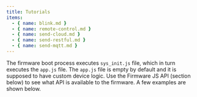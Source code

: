 ```yaml
---
title: Tutorials
items:
  - { name: blink.md }
  - { name: remote-control.md }
  - { name: send-cloud.md }
  - { name: send-restful.md }
  - { name: send-mqtt.md }
---
```


The firmware boot process executes `sys_init.js` file, which in turn executes the
`app.js` file. The `app.js` file is empty by default and it is supposed to
have custom device logic. Use the Firmware JS API (section below) to see what
API is available to the firmware. A few examples are shown below.
